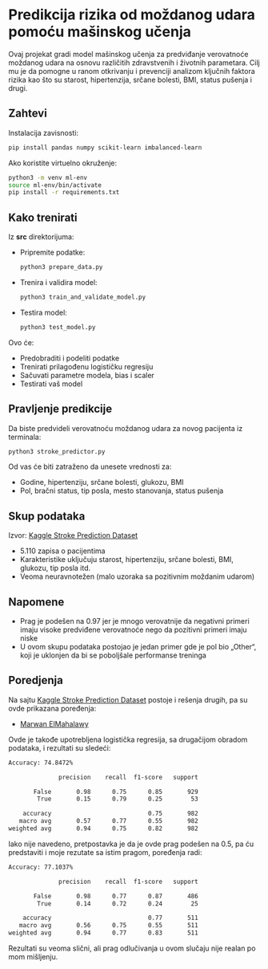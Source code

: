# Predikcija rizika od moždanog udara pomoću mašinskog učenja

Ovaj projekat gradi model mašinskog učenja za predviđanje verovatnoće moždanog udara na osnovu različitih zdravstvenih i životnih parametara. Cilj mu je da pomogne u ranom otkrivanju i prevenciji analizom ključnih faktora rizika kao što su starost, hipertenzija, srčane bolesti, BMI, status pušenja i drugi.

## Zahtevi

Instalacija zavisnosti:

```bash
pip install pandas numpy scikit-learn imbalanced-learn
```

Ako koristite virtuelno okruženje:

```bash
python3 -m venv ml-env
source ml-env/bin/activate
pip install -r requirements.txt
```

## Kako trenirati

Iz **src** direktorijuma:

- Pripremite podatke:
  
  ```bash
  python3 prepare_data.py
  ```

- Trenira i validira model:
  
  ```bash
  python3 train_and_validate_model.py
  ```

- Testira model:
  
  ```bash
  python3 test_model.py
  ```

Ovo će:
- Predobraditi i podeliti podatke
- Trenirati prilagođenu logističku regresiju
- Sačuvati parametre modela, bias i scaler
- Testirati vaš model

## Pravljenje predikcije

Da biste predvideli verovatnoću moždanog udara za novog pacijenta iz terminala:

```bash
python3 stroke_predictor.py
```

Od vas će biti zatraženo da unesete vrednosti za:
- Godine, hipertenziju, srčane bolesti, glukozu, BMI
- Pol, bračni status, tip posla, mesto stanovanja, status pušenja

## Skup podataka

Izvor: [Kaggle Stroke Prediction Dataset](https://www.kaggle.com/datasets/fedesoriano/stroke-prediction-dataset)  
- 5.110 zapisa o pacijentima  
- Karakteristike uključuju starost, hipertenziju, srčane bolesti, BMI, glukozu, tip posla itd.  
- Veoma neuravnotežen (malo uzoraka sa pozitivnim moždanim udarom)

## Napomene

- Prag je podešen na 0.97 jer je mnogo verovatnije da negativni primeri imaju visoke predviđene verovatnoće nego da pozitivni primeri imaju niske  
- U ovom skupu podataka postojao je jedan primer gde je pol bio „Other“, koji je uklonjen da bi se poboljšale performanse treninga  

## Poredjenja

Na sajtu [Kaggle Stroke Prediction Dataset](https://www.kaggle.com/datasets/fedesoriano/stroke-prediction-dataset) postoje i rešenja drugih, pa su ovde prikazana poređenja:

- [Marwan ElMahalawy](https://www.kaggle.com/code/marwanelmahalawy/stroke-logistic-regression)

Ovde je takođe upotrebljena logistička regresija, sa drugačijom obradom podataka, i rezultati su sledeći:

```bash
Accuracy: 74.8472%

              precision    recall  f1-score   support

       False       0.98      0.75      0.85       929
        True       0.15      0.79      0.25        53

    accuracy                           0.75       982
   macro avg       0.57      0.77      0.55       982
weighted avg       0.94      0.75      0.82       982
```

Iako nije navedeno, pretpostavka je da je ovde prag podešen na 0.5, pa ću predstaviti i moje rezutate sa istim pragom, poređenja radi:

```bash
Accuracy: 77.1037%

              precision    recall  f1-score   support

       False       0.98      0.77      0.87       486
        True       0.14      0.72      0.24        25

    accuracy                           0.77       511
   macro avg       0.56      0.75      0.55       511
weighted avg       0.94      0.77      0.83       511
```

Rezultati su veoma slični, ali prag odlučivanja u ovom slučaju nije realan po mom mišljenju.
